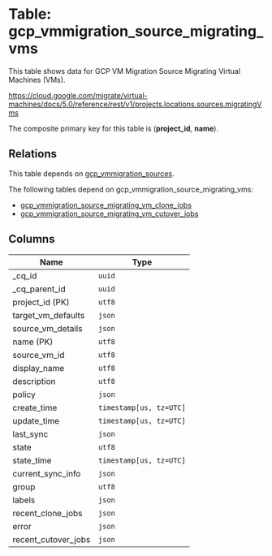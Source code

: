 # Table: gcp_vmmigration_source_migrating_vms

This table shows data for GCP VM Migration Source Migrating Virtual Machines (VMs).

https://cloud.google.com/migrate/virtual-machines/docs/5.0/reference/rest/v1/projects.locations.sources.migratingVms

The composite primary key for this table is (**project_id**, **name**).

## Relations

This table depends on [gcp_vmmigration_sources](gcp_vmmigration_sources).

The following tables depend on gcp_vmmigration_source_migrating_vms:
  - [gcp_vmmigration_source_migrating_vm_clone_jobs](gcp_vmmigration_source_migrating_vm_clone_jobs)
  - [gcp_vmmigration_source_migrating_vm_cutover_jobs](gcp_vmmigration_source_migrating_vm_cutover_jobs)

## Columns

| Name          | Type          |
| ------------- | ------------- |
|_cq_id|`uuid`|
|_cq_parent_id|`uuid`|
|project_id (PK)|`utf8`|
|target_vm_defaults|`json`|
|source_vm_details|`json`|
|name (PK)|`utf8`|
|source_vm_id|`utf8`|
|display_name|`utf8`|
|description|`utf8`|
|policy|`json`|
|create_time|`timestamp[us, tz=UTC]`|
|update_time|`timestamp[us, tz=UTC]`|
|last_sync|`json`|
|state|`utf8`|
|state_time|`timestamp[us, tz=UTC]`|
|current_sync_info|`json`|
|group|`utf8`|
|labels|`json`|
|recent_clone_jobs|`json`|
|error|`json`|
|recent_cutover_jobs|`json`|